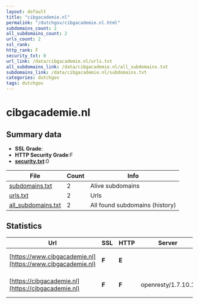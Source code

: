 ```yaml
---
layout: default
title: "cibgacademie.nl"
permalink: "/dutchgov/cibgacademie.nl.html"
subdomains_count: 2
all_subdomains_count: 2
urls_count: 2
ssl_rank: 
http_rank: F
security_txt: 0
url_link: /data/cibgacademie.nl/urls.txt
all_subdomains_link: /data/cibgacademie.nl/all_subdomains.txt
subdomains_link: /data/cibgacademie.nl/subdomains.txt
categories: dutchgov
tags: dutchgov
---
```



# cibgacademie.nl
## Summary data


 - **SSL Grade**:
 - **HTTP Security Grade**:F
 - **[security.txt](https://www.digitaleoverheid.nl/nieuws/standaard-security-txt-nu-verplicht-voor-overheid/)**:0


| File       | Count | Info |
|------------|-------|------|
|[subdomains.txt](/DutchGovScope/data/cibgacademie.nl/subdomains.txt)|2|Alive subdomains|
|[urls.txt](/DutchGovScope/data/cibgacademie.nl/urls.txt)|2|Urls|
|[all_subdomains.txt](/DutchGovScope/data/cibgacademie.nl/all_subdomains.txt)|2|All found subdomains (history)|


## Statistics


| Url | SSL | HTTP | Server | Cookie | HSTS | CORS | CTO | CSP | XFO | XXP | RP |FP| Tech |Title |
|--------|-------|-------|------|------|------|------|------|------|------|------|------|------|------|------|
|[https://www.cibgacademie.nl](https://www.cibgacademie.nl)| **F**| **E**|| | | | | | | | :white_check_mark: | |HSTS|301 Moved Perman...|
|[https://cibgacademie.nl](https://cibgacademie.nl)| **F**| **F**|openresty/1.7.10.1| | | | | | | | :white_check_mark: | |HSTS Nginx OpenResty:1.7.10.1|301 Moved Perman...|

